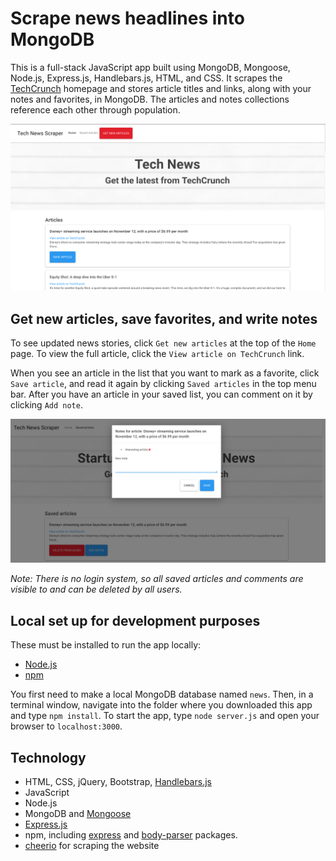 # Scrape news headlines into MongoDB

This is a full-stack JavaScript app built using MongoDB, Mongoose, Node.js, Express.js, Handlebars.js, HTML, and CSS. It scrapes the  [TechCrunch](https://techcrunch.com/) homepage and stores article titles and links, along with your notes and favorites, in MongoDB. The articles and notes collections reference each other through population.

![screenshot of the homepage](/public/assets/images/home_screenshot.png)

## Get new articles, save favorites, and write notes

To see updated news stories, click `Get new articles` at the top of the `Home` page. To view the full article, click the `View article on TechCrunch` link. 

When you see an article in the list that you want to mark as a favorite, click `Save article`, and read it again by clicking `Saved articles` in the top menu bar. After you have an article in your saved list, you can comment on it by clicking `Add note`.

![Add notes to a page](/public/assets/images/addnote_screenshot.png)

_Note: There is no login system, so all saved articles and comments are visible to and can be deleted by all users._

## Local set up for development purposes

These must be installed to run the app locally:

- [Node.js](https://nodejs.org/en/)
- [npm](https://www.npmjs.com/get-npm)

You first need to make a local MongoDB database named `news`. Then, in a terminal window, navigate into the folder where you downloaded this app and type `npm install`. To start the app, type `node server.js` and open your browser to `localhost:3000`.

## Technology

- HTML, CSS, jQuery, Bootstrap, [Handlebars.js](https://handlebarsjs.com/)
- JavaScript
- Node.js
- MongoDB and [Mongoose](http://mongoosejs.com/)
- [Express.js](https://expressjs.com/)
- npm, including [express](https://www.npmjs.com/package/express) and [body-parser](https://www.npmjs.com/package/body-parser) packages.
- [cheerio](https://cheerio.js.org/) for scraping the website
